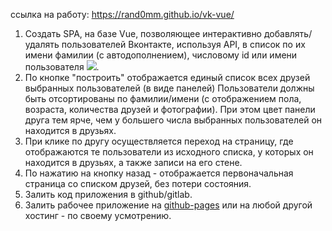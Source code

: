 ссылка на работу: https://rand0mm.github.io/vk-vue/
1. Создать SPA, на базе Vue, позволяющее интерактивно добавлять/удалять пользователей Вконтакте, используя API, в список 
по их имени фамилии (с автодополнением), числовому id или имени пользователя ![](https://i.ytimg.com/vi/2xnsnsw9KwI/maxresdefault.jpg).
2. По кнопке "построить" отображается единый список всех друзей выбранных пользователей (в виде панелей)
Пользователи должны быть отсортированы по фамилии/имени (с отображением пола, возраста, количества друзей и фотографии). 
При этом цвет панели друга тем ярче, чем у большего числа выбранных пользователей он находится в друзьях.
3. При клике по другу осуществляется переход на страницу, где отображаются те пользователи из исходного списка, у которых он находится в друзьях, 
а также записи на его стене. 
4. По нажатию на кнопку назад - отображается первоначальная страница со списком друзей, без потери состояния.
5. Залить код приложения в github/gitlab.
6. Залить рабочее приложение на [github-pages](https://pages.github.com/) или на любой другой хостинг - по своему усмотрению.
